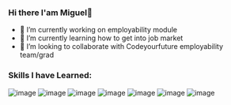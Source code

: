### Hi there I'am Miguel👋

- 🔭 I’m currently working on employability module
- 🌱 I’m currently learning how to get into job market
- 👯 I’m looking to collaborate with Codeyourfuture employability team/grad






### Skills I have Learned:

![image](https://user-images.githubusercontent.com/96883546/235289098-ff04ca92-3054-4632-a061-8a0e54802f32.png) ![image](https://user-images.githubusercontent.com/96883546/235289272-0be4eab5-81c7-47e4-b715-6406aae2ff6d.png) ![image](https://user-images.githubusercontent.com/96883546/235289298-5d9c5000-f5e0-4aba-a79d-f2387e95a9d3.png) ![image](https://user-images.githubusercontent.com/96883546/235289886-a27d5128-c0e6-4129-a807-98fe0d349a79.png)
 ![image](https://user-images.githubusercontent.com/96883546/235289236-1813dafb-5a09-48a2-9111-60c5929f08f9.png) ![image](https://user-images.githubusercontent.com/96883546/235289603-3c512d26-9f22-4486-9949-aac6623a33f9.png) ![image](https://user-images.githubusercontent.com/96883546/235289774-01bfdf32-bbf2-47c9-a0e7-e71b0163fa92.png)




